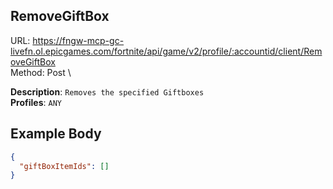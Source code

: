 ## RemoveGiftBox

URL: https://fngw-mcp-gc-livefn.ol.epicgames.com/fortnite/api/game/v2/profile/:accountid/client/RemoveGiftBox \
Method: Post \

**Description**: `Removes the specified Giftboxes` \
**Profiles**: `ANY`

## Example Body

```json
{
  "giftBoxItemIds": []
}
```
